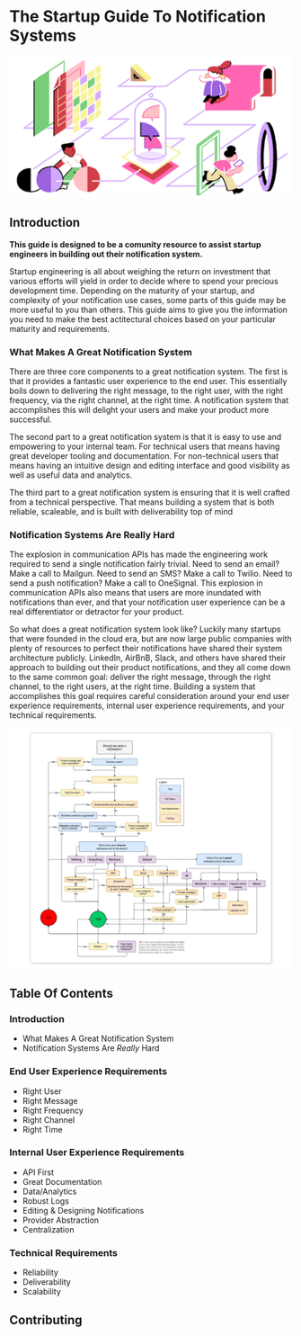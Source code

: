# The Startup Guide To Notification Systems

![Intro Illustration](img/introduction.jpg?raw=true)

## Introduction

**This guide is designed to be a comunity resource to assist startup engineers in building out their notification system.**


Startup engineering is all about weighing the return on investment that various efforts will yield in order to decide where to spend your precious development time. Depending on the maturity of your startup, and complexity of your notification use cases, some parts of this guide may be more useful to you than others. This guide aims to give you the information you need to make the best actitectural choices based on your particular maturity and requirements.

### What Makes A Great Notification System
There are three core components to a great notification system. The first is that it provides a fantastic user experience to the end user. This essentially boils down to delivering the right message, to the right user, with the right frequency, via the right channel, at the right time. A notification system that accomplishes this will delight your users and make your product more successful. 

The second part to a great notification system is that it is easy to use and empowering to your internal team. For technical users that means having great developer tooling and documentation. For non-technical users that means having an intuitive design and editing interface and good visibility as well as useful data and analytics.

The third part to a great notification system is ensuring that it is well crafted from a technical perspective. That means building a system that is both reliable, scaleable, and is built with deliverability top of mind

### Notification Systems Are Really Hard
The explosion in communication APIs has made the engineering work required to send a single notification fairly trivial. Need to send an email? Make a call to Mailgun. Need to send an SMS? Make a call to Twilio. Need to send a push notification? Make a call to OneSignal. This explosion in communication APIs also means that users are more inundated with notifications than ever, and that your notification user experience can be a real differentiator or detractor for your product. 

So what does a great notification system look like? Luckily many startups that were founded in the cloud era, but are now large public companies with plenty of resources to perfect their notifications have shared their system architecture publicly. LinkedIn, AirBnB, Slack, and others have shared their approach to building out their product notifications, and they all come down to the same common goal: deliver the right message, through the right channel, to the right users, at the right time. Building a system that accomplishes this goal requires careful consideration around your end user experience requirements, internal user experience requirements, and your technical requirements. 

![Intro Illustration](img/slack-diagram.jpeg?raw=true)

## Table Of Contents

### Introduction

- What Makes A Great Notification System 
- Notification Systems Are *Really* Hard


### End User Experience Requirements

- Right User 
- Right Message 
- Right Frequency 
- Right Channel 
- Right Time

### Internal User Experience Requirements

- API First 
- Great Documentation 
- Data/Analytics 
- Robust Logs 
- Editing & Designing Notifications 
- Provider Abstraction 
- Centralization


### Technical Requirements
- Reliability 
- Deliverability 
- Scalability

## Contributing
